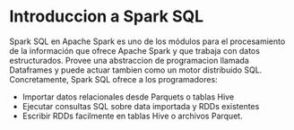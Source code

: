 # Introduccion a Spark SQL

Spark SQL en Apache Spark es uno de los módulos para el procesamiento de la información que ofrece Apache Spark y que trabaja con datos estructurados. Provee una abstraccion de programacion llamada Dataframes y puede actuar tambien como un motor distribuido SQL. Concretamente, Spark SQL ofrece a los programadores:

* Importar datos relacionales desde Parquets o tablas Hive
* Ejecutar consultas SQL sobre data importada y RDDs existentes
* Escribir RDDs facilmente en tablas Hive o archivos Parquet.


